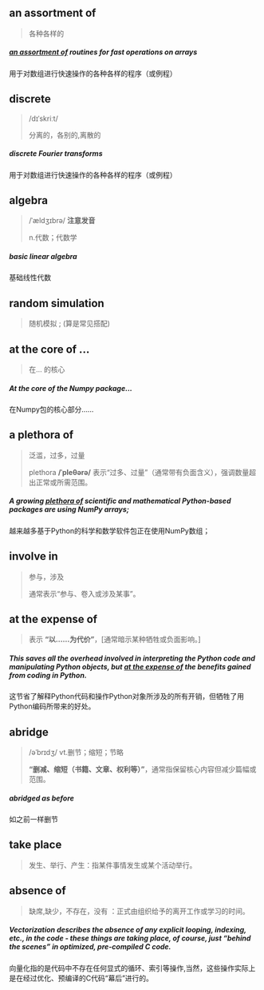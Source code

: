 ## an assortment of

> 各种各样的

##### **<u>an assortment of</u>** routines for fast operations on arrays

用于对数组进行快速操作的各种各样的程序（或例程）

## discrete

> /dɪˈskriːt/
>
> 分离的，各别的,离散的

##### discrete Fourier transforms

用于对数组进行快速操作的各种各样的程序（或例程）

## algebra

> /ˈældʒɪbrə/  **注意发音**
>
> n.代数；代数学

#####  basic linear algebra

基础线性代数

## random simulation

> 随机模拟  ; (算是常见搭配)

## at the core of ...

> 在... 的核心

##### At the core of the Numpy package...

在Numpy包的核心部分……

## a plethora of

> 泛滥，过多，过量
>
> plethora **/ˈpleθərə/** 	表示“过多、过量”（通常带有负面含义），强调数量超出正常或所需范围。

##### A growing <u>plethora of</u> scientific and mathematical Python-based packages are using NumPy arrays; 

越来越多基于Python的科学和数学软件包正在使用NumPy数组；

## involve in

> 参与，涉及
>
> 通常表示“参与、卷入或涉及某事”。

## at the expense of

> 表示 **“以……为代价”**，[通常暗示某种牺牲或负面影响。]

##### This saves all the overhead **involved in** interpreting the Python code and manipulating Python objects, but <u>at the expense of</u> the benefits gained from coding in Python.

这节省了解释Python代码和操作Python对象所涉及的所有开销，但牺牲了用Python编码所带来的好处。

## abridge

> /əˈbrɪdʒ/	vt.删节；缩短；节略
>
> **“删减、缩短（书籍、文章、权利等）”**，通常指保留核心内容但减少篇幅或范围。

##### abridged as before

如之前一样删节

## take place

> 发生、举行、产生：指某件事情发生或某个活动举行。

## absence of

> 缺席,缺少，不存在，没有	：正式由组织给予的离开工作或学习的时间。

##### Vectorization describes **the absence of** any explicit looping, indexing, etc., in the code - these things are **taking place**, of course, just “behind the scenes” in optimized, pre-compiled C code.

向量化指的是代码中不存在任何显式的循环、索引等操作,当然，这些操作实际上是在经过优化、预编译的C代码“幕后”进行的。 